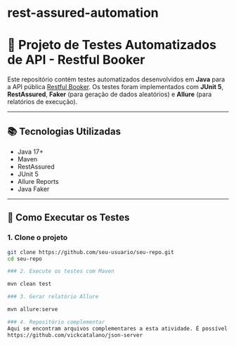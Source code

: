 # rest-assured-automation
# 🧪 Projeto de Testes Automatizados de API - Restful Booker

Este repositório contém testes automatizados desenvolvidos em **Java** para a API pública [Restful Booker](https://restful-booker.herokuapp.com/). Os testes foram implementados com **JUnit 5**, **RestAssured**, **Faker** (para geração de dados aleatórios) e **Allure** (para relatórios de execução).

---

## 📚 Tecnologias Utilizadas

- Java 17+
- Maven
- RestAssured
- JUnit 5
- Allure Reports
- Java Faker

---

## 🚀 Como Executar os Testes

### 1. Clone o projeto

```bash
git clone https://github.com/seu-usuario/seu-repo.git
cd seu-repo

### 2. Execute os testes com Maven

mvn clean test

### 3. Gerar relatório Allure

mvn allure:serve

### 4. Repositório complementar
Aqui se encontram arquivos complementares a esta atividade. É possível usar o json server e a collection criada para testes em uma api de livros.
https://github.com/vickcatalano/json-server

